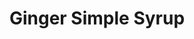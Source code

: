 ---
layout: recipe
recipe: true
title:  Ginger Simple Syrup
excerpt: "A substitue for standard simple syrup"
ingredients:
    - ingredient: Fresh Ginger, peeled and chopped
      amount: 0.25 cup
    - ingredient: Granulated Sugar
      amount: 0.75 cup
    - ingredient: Water
      amount: 0.75 cup
notes:
    - Combine all ingredients in small saucepan over medium-high heat, stirring until sugar is dissovled
    - Remove from heat and allow to cool
    - Double strain into a bottle and store in the refrigerator
version: 1
tag:
    - syrup
    - ginger
    - homemade
---